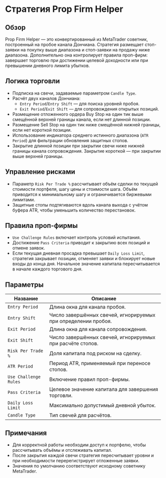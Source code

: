 # Стратегия Prop Firm Helper

## Обзор
Prop Firm Helper — это конвертированный из MetaTrader советник, построенный на пробое канала Дончиана. Стратегия размещает стоп-заявки на покупку выше диапазона и стоп-заявки на продажу ниже диапазона. Дополнительно она контролирует правила проп-фирм: завершает торговлю при достижении целевой доходности или при превышении дневного лимита убытков.

## Логика торговли
- Подписка на свечи, задаваемые параметром `Candle Type`.
- Расчёт двух каналов Дончиана:
  - `Entry Period`/`Entry Shift` — для поиска уровней пробоя.
  - `Exit Period`/`Exit Shift` — для сопровождения открытых позиций.
- Размещение отложенного ордера Buy Stop на один тик выше смещённой верхней границы канала, если нет длинной позиции.
- Размещение Sell Stop на один тик ниже смещённой нижней границы, если нет короткой позиции.
- Использование индикатора среднего истинного диапазона (`ATR Period`) для фильтрации обновления защитных стопов.
- Закрытие длинной позиции при закрытии свечи ниже нижней границы канала сопровождения. Закрытие короткой — при закрытии выше верхней границы.

## Управление рисками
- Параметр `Risk Per Trade %` рассчитывает объём сделки по текущей стоимости портфеля, шагу цены и стоимости шага. Объём приводится к минимальному шагу и ограничивается биржевыми лимитами.
- Защитные стопы подтягиваются вдоль канала выхода с учётом буфера ATR, чтобы уменьшить количество перестановок.

## Правила проп-фирмы
- `Use Challenge Rules` включает контроль условий испытания.
- Достижение `Pass Criteria` приводит к закрытию всех позиций и отмене заявок.
- Если текущая дневная просадка превышает `Daily Loss Limit`, стратегия закрывает позиции, отменяет заявки и блокирует новые входы до конца дня. Начальное значение капитала пересчитывается в начале каждого торгового дня.

## Параметры
| Название | Описание |
| --- | --- |
| `Entry Period` | Длина окна для канала пробоя. |
| `Entry Shift` | Число завершённых свечей, игнорируемых при определении пробоя. |
| `Exit Period` | Длина окна для канала сопровождения. |
| `Exit Shift` | Число завершённых свечей, игнорируемых при расчёте стопов. |
| `Risk Per Trade %` | Доля капитала под риском на сделку. |
| `ATR Period` | Период ATR, применяемый при переносе стопов. |
| `Use Challenge Rules` | Включение правил проп-фирмы. |
| `Pass Criteria` | Целевое значение капитала для завершения торговли. |
| `Daily Loss Limit` | Максимально допустимый дневной убыток. |
| `Candle Type` | Тип свечей для расчётов. |

## Примечания
- Для корректной работы необходим доступ к портфелю, чтобы рассчитывать объёмы и отслеживать капитал.
- После закрытия каждой свечи стратегия пересчитывает уровни и при необходимости перерегистрирует отложенные заявки.
- Значения по умолчанию соответствуют исходному советнику MetaTrader.
